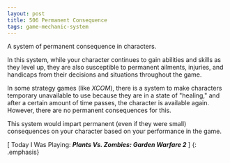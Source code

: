 ```yaml
---
layout: post
title: 506 Permanent Consequence
tags: game-mechanic-system
---
```

A system of permanent consequence in characters.

In this system, while your character continues to gain abilities and skills as they level up, they are also susceptible to permanent ailments, injuries, and handicaps from their decisions and situations throughout the game.

In some strategy games (like *XCOM*), there is a system to make characters temporary unavailable to use because they are in a state of "healing," and after a certain amount of time passes, the character is available again.  However, there are no permanent consequences for this.

This system would impart permanent (even if they were small) consequences on your character based on your performance in the game.

[ Today I Was Playing: ***Plants Vs. Zombies: Garden Warfare 2*** ]
{: .emphasis}